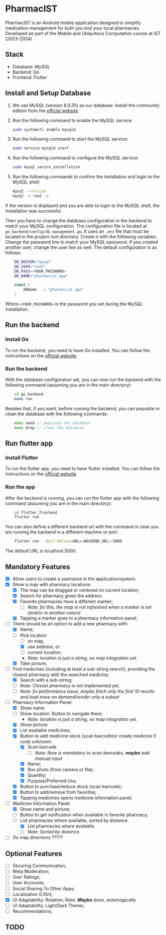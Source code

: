 # PharmacIST
PharmacIST is an Android mobile application designed to simplify medication management for both you and your local pharmacies. Developed as part of the Mobile and Ubiquitous Computation course at IST (2023-2024)

## Stack
- Database: MySQL 
- Backend: Go
- Frontend: Flutter

## Install and Setup Database
1. We use MySQL (version 8.0.35) as our database. Install the community edition from the [official website](https://dev.mysql.com/downloads/mysql/).
2. Run the following command to enable the MySQL service:

    ```bash
    sudo systemctl enable mysqld
    ```
3. Run the following command to start the MySQL service:

    ```bash
    sudo service mysqld start
    ```
4. Run the following command to configure the MySQL service:

    ```bash
    sudo mysql_secure_installation
    ```
5. Run the following commands to confirm the installation and login to the MySQL shell:

    ```bash
    mysql --version
    mysql -u root -p
    ```
If the version is displayed and you are able to login to the MySQL shell, the installation was successful.

Then you have to change the database configuration in the backend to match your MySQL configuration. The configuration file is located at `go_backend/config/db_management.go`. It uses an `.env` file that must be located in the project root directory. Create it with the following variables. Change the password line to match your MySQL password. If you created another user, change the user line as well. The default configuration is as follows:

```bash
    DB_DRIVER="mysql"
    DB_USER="root"
    DB_PASS=<YOUR_PASSWORD>
    DB_NAME="pharmacist_app"

```

```go
    const (
        dbName   = "pharmacist_app"
    )
```
Where `<YOUR_PASSWORD>` is the password you set during the MySQL installation.

## Run the backend

### Install Go

To run the backend, you need to have Go installed. You can follow the instructions on the [official website](https://golang.org/doc/install).

### Run the backend

With the database configuration set, you can now run the backend with the following command (assuming you are in the main directory):

```bash
    cd go_backend
    make run
```

Besides that, if you want, before running the backend, you can populate or clean the database with the following commands:

```go
    make seed // populate the database
    make drop // clean the database
```

## Run flutter app

### Install Flutter

To run the flutter app, you need to have flutter installed. You can follow the instructions on the [official website](https://flutter.dev/docs/get-started/install).

### Run the app

After the backend is running, you can run the flutter app with the following command (assuming you are in the main directory):

```bash
    cd flutter_frontend
    flutter run
```

You can also define a different backend url with the command in case you are running the backend in a different machine or port.

```bash
    flutter run --dart-define=URL=<BACKEND_URL>:5000
```

The default URL is localhost:5000.


## Mandatory Features
- [x] Allow users to create a username in the application/system.
- [x] Show a map with pharmacy locations:
    - [x] The map can be dragged or centered on current location;
    - [x] Search for pharmacy given the address
    - [x] Favorite pharmacies have a different marker;
        - [ ] *Note: fix this, the map is not refreshed when a marker is set (and/or in another cases)*
    - [x] Tapping a marker goes to a pharmacy information panel;
- [ ] There should be an option to add a new pharmacy with:
    - [x] Name;
    - [ ] Pick location 
        - [ ] on map, 
        - [x] use address, or 
        - [ ] current location;
        - *Note: location is just a string, no map integration yet.*
    - [x] Take picture;
- [ ] Find medicines (including at least a sub-string search), providing the closest pharmacy with the searched medicine;
    - [x] Search with a sub-string;
    - [ ] *Note: Closest pharmacy is not implemented yet.*
    - [ ] *Note: fix performance issue, maybe fetch only the first 10 results and load more on demand/render only a subset*
- [ ] Pharmacy Information Panel:
    - [x] Show name
    - [ ] Show location. Button to navigate there;
        - *Note: location is just a string, no map integration yet.*
    - [x] Show picture
    - [x] List available medicines;
    - [x] Button to add medicine stock (scan barcode)or create medicine if code unknown:
        - [x] Scan barcode
            - [ ] *Note: Now is mandatory to scan barcodes, **maybe** add manual input*
        - [x] Name;
        - [x] Box photo (from camera or file);
        - [x] Quantity;
        - [x] Purpose/Preferred Use;
    - [x] Button to purchase/reduce stock (scan barcode);
    - [x] Button to add/remove from favorites;
    - [x] Tapping medicines opens medicine information panel;
- [ ] Medicine Information Panel:
    - [x] Show name and picture;
    - [ ] Button to get notification when available in favorite pharmacy;
    - [ ] List pharmacies where available, sorted by distance.
        - [x] List pharmacies where available.
        - [ ] *Note: Sorted by distance.*
- [ ] Do map directions ?????

## Optional Features
- [ ] Securing Communication;
- [ ] Meta Moderation;
- [ ] User Ratings;
- [ ] User Accounts;
- [ ] Social Sharing To Other Apps;
- [ ] Localization (L10n);
- [x] UI Adaptability: Rotation; *Note: **Maybe** done, automagically*
- [ ] UI Adaptability: Light/Dark Theme;
- [ ] Recommendations;

## TODO

